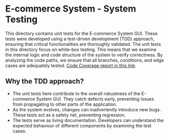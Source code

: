 # E-commerce System - System Testing

This directory contains unit tests for the E-commerce System GUI. These tests were developed using a test-driven development (TDD) approach, ensuring that critical functionalities are thoroughly validated.
The unit tests in this directory focus on white-box testing.
This means that we examine the internal logic and code structure of the system to verify correctness.
By analyzing the code paths, we ensure that all branches, conditions, and edge cases are adequately tested.
[Code Coverage report in this link](https://ecommerce-junit-coverage-report.netlify.app/).

## Why the TDD approach?

- The unit tests here contribute to the overall robustness of the E-commerce System GUI. They catch defects early, preventing issues from propagating to other parts of the application.
- As the system evolves, changes can inadvertently introduce new bugs. These tests act as a safety net, preventing regression.
- The tests serve as living documentation. Developers can understand the expected behaviour of different components by examining the test cases.
